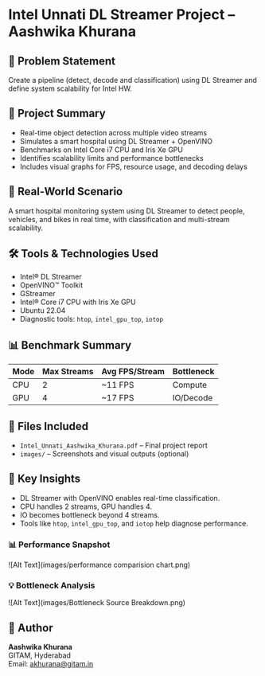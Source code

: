 # Intel Unnati DL Streamer Project – Aashwika Khurana

## 🎯 Problem Statement
Create a pipeline (detect, decode and classification) using DL Streamer and define system scalability for Intel HW.

## 🚀 Project Summary
- Real-time object detection across multiple video streams
- Simulates a smart hospital using DL Streamer + OpenVINO
- Benchmarks on Intel Core i7 CPU and Iris Xe GPU
- Identifies scalability limits and performance bottlenecks
- Includes visual graphs for FPS, resource usage, and decoding delays

## 🏥 Real-World Scenario
A smart hospital monitoring system using DL Streamer to detect people, vehicles, and bikes in real time, with classification and multi-stream scalability.

## 🛠️ Tools & Technologies Used
- Intel® DL Streamer
- OpenVINO™ Toolkit
- GStreamer
- Intel® Core i7 CPU with Iris Xe GPU
- Ubuntu 22.04
- Diagnostic tools: `htop`, `intel_gpu_top`, `iotop`

## 📊 Benchmark Summary

| Mode | Max Streams | Avg FPS/Stream | Bottleneck |
|------|-------------|----------------|------------|
| CPU  | 2           | ~11 FPS        | Compute    |
| GPU  | 4           | ~17 FPS        | IO/Decode  |

## 📎 Files Included
- `Intel_Unnati_Aashwika_Khurana.pdf` – Final project report
- `images/` – Screenshots and visual outputs (optional)

## 🧠 Key Insights
- DL Streamer with OpenVINO enables real-time classification.
- CPU handles 2 streams, GPU handles 4.
- IO becomes bottleneck beyond 4 streams.
- Tools like `htop`, `intel_gpu_top`, and `iotop` help diagnose performance.

### 📊 Performance Snapshot
![Alt Text](images/performance comparision chart.png)

### 💡 Bottleneck Analysis
![Alt Text](images/Bottleneck Source Breakdown.png)

## 👤 Author
**Aashwika Khurana**  
GITAM, Hyderabad  
Email: akhurana@gitam.in

